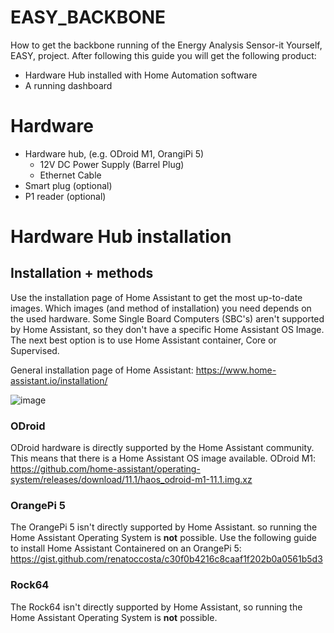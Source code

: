 # EASY_BACKBONE
How to get the backbone running of the Energy Analysis Sensor-it Yourself, EASY, project. After following this guide you will get the following product:
- Hardware Hub installed with Home Automation software
- A running dashboard

# Hardware
- Hardware hub, (e.g. ODroid M1, OrangiPi 5)
  - 12V DC Power Supply (Barrel Plug)
  - Ethernet Cable
- Smart plug (optional)
- P1 reader (optional)

# Hardware Hub installation
## Installation + methods
Use the installation page of Home Assistant to get the most up-to-date images. Which images (and method of installation) you need depends on the used hardware. Some Single Board Computers (SBC's) aren't supported by Home Assistant, so they don't have a specific Home Assistant OS Image. The next best option is to use Home Assistant container, Core or Supervised. 

General installation page of Home Assistant: https://www.home-assistant.io/installation/

![image](https://github.com/Tchiboy/EASY_BACKBONE/assets/77402736/3617848a-e43d-4fdf-859d-7c8f52a6acc7)

### ODroid
ODroid hardware is directly supported by the Home Assistant community. This means that there is a Home Assistant OS image available. 
ODroid M1: https://github.com/home-assistant/operating-system/releases/download/11.1/haos_odroid-m1-11.1.img.xz

### OrangePi 5
The OrangePi 5 isn't directly supported by Home Assistant. so running the Home Assistant Operating System is **not** possible. 
Use the following guide to install Home Assistant Containered on an OrangePi 5: https://gist.github.com/renatoccosta/c30f0b4216c8caaf1f202b0a0561b5d3

### Rock64
The Rock64 isn't directly supported by Home Assistant, so running the Home Assistant Operating System is **not** possible. 
